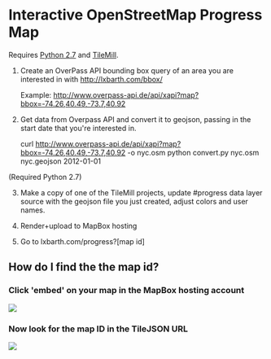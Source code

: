 # Interactive OpenStreetMap Progress Map

Requires [Python 2.7](http://www.python.org/getit/releases/2.7/) and [TileMill](http://mapbox.com/tilemill/).

1) Create an OverPass API bounding box query of an area you are interested in
with http://lxbarth.com/bbox/

    Example: http://www.overpass-api.de/api/xapi?map?bbox=-74.26,40.49,-73.7,40.92

2) Get data from Overpass API and convert it to geojson, passing in the start
date that you're interested in.

    curl http://www.overpass-api.de/api/xapi?map?bbox=-74.26,40.49,-73.7,40.92 -o nyc.osm
    python convert.py nyc.osm nyc.geojson 2012-01-01

(Required Python 2.7)

3) Make a copy of one of the TileMill projects, update #progress data layer source
with the geojson file you just created, adjust colors and user names.

4) Render+upload to MapBox hosting

5) Go to lxbarth.com/progress?[map id]

## How do I find the the map id?

### Click 'embed' on your map in the MapBox hosting account

![](https://dl.dropbox.com/u/479174/hosting/frame/embed.png)

### Now look for the map ID in the TileJSON URL

![](https://dl.dropbox.com/u/479174/hosting/frame/tiljson.png)
